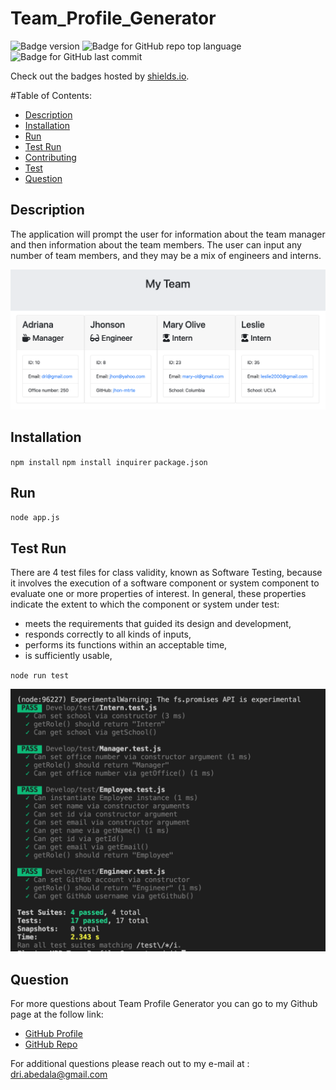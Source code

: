 # Team_Profile_Generator
![Badge version](https://img.shields.io/badge/version-1.0.0-blue.svg?cacheSeconds=2592000 )
  ![Badge for GitHub repo top language](https://img.shields.io/github/languages/top/adriana-carmo/Team_Profile_Generator?style=flat&logo=appveyor) 
  ![Badge for GitHub last commit](https://img.shields.io/github/last-commit/adriana-carmo/Team_Profile_Generator?style=flat&logo=appveyor)
  
  Check out the badges hosted by [shields.io](https://shields.io/).


#Table of Contents:
  - [Description](#description)
  - [Installation](#installation)
  - [Run](#run)
  - [Test Run](#testRun)
  - [Contributing](#contribution)
  - [Test](#test)
  - [Question](#question) 

## Description 
The application will prompt the user for information about the team manager and then information about the team members. The user can input any number of team members, and they may be a mix of engineers and interns.

![Employee Summary 1](./Assets/generated_page.png)

## Installation 
`npm install`
`npm install inquirer`
`package.json`

## Run
`node app.js`

## Test Run
There are 4 test files for class validity, known as Software Testing, because it involves the execution of a software component or system component to evaluate one or more properties of interest. In general, these properties indicate the extent to which the component or system under test:

- meets the requirements that guided its design and development,
- responds correctly to all kinds of inputs,
- performs its functions within an acceptable time,
- is sufficiently usable, 

`node run test`

![Test Run](./Assets/sucess_test.png)

##  Question <a name="question"></a>
  For more questions about Team Profile Generator you can go to my Github page at the follow link: 

  - [GitHub Profile](https://github.com/adriana-carmo)
  - [GitHub Repo](https://github.com/adriana-carmo/Team_Profile_Generator)

  For additional questions please reach out to my e-mail at : dri.abedala@gmail.com

